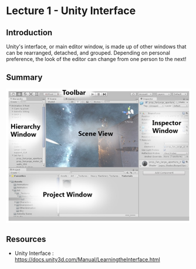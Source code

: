 # Lecture 1 - Unity Interface

## Introduction
Unity's interface, or main editor window, is made up of other windows that can be rearranged, detached, and grouped. Depending on personal preference, the look of the editor can change from one person to the next!

## Summary
![Unity Interface](https://github.com/junior-devleague/ancient-lands/blob/master/images/unity-interface.jpg)


## Resources
* Unity Interface : https://docs.unity3d.com/Manual/LearningtheInterface.html
